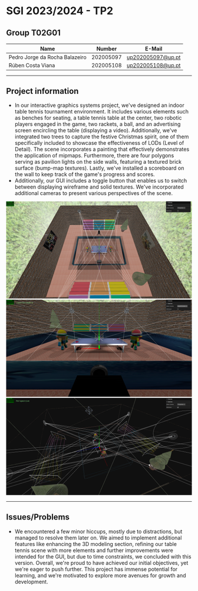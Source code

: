 # SGI 2023/2024 - TP2

## Group T02G01

| Name             | Number    | E-Mail             |
| ---------------- | --------- | ------------------ |
| Pedro Jorge da Rocha Balazeiro         | 202005097 | up202005097@up.pt                |
| Rúben Costa Viana        | 202005108 | up202005108@up.pt                |


----
## Project information

- In our interactive graphics systems project, we've designed an indoor table tennis tournament environment. It includes various elements such as benches for seating, a table tennis table at the center, two robotic players engaged in the game, two rackets, a ball, and an advertising screen encircling the table (displaying a video). Additionally, we've integrated two trees to capture the festive Christmas spirit, one of them specifically included to showcase the effectiveness of LODs (Level of Detail). The scene incorporates a painting that effectively demonstrates the application of mipmaps. Furthermore, there are four polygons serving as pavilion lights on the side walls, featuring a textured brick surface (bump-map textures). Lastly, we've installed a scoreboard on the wall to keep track of the game's progress and scores.
- Additionally, our GUI includes a toggle button that enables us to switch between displaying wireframe and solid textures. We've incorporated additional cameras to present various perspectives of the scene.

![scene](./screenshot/tp2_screenshot.png)
![scene1](./screenshot/tp2_screenshot1.png)
![scene2](./screenshot/tp2_screenshot2.png)

----
## Issues/Problems

- We encountered a few minor hiccups, mostly due to distractions, but managed to resolve them later on. We aimed to implement additional features like enhancing the 3D modeling section, refining our table tennis scene with more elements and further improvements were intended for the GUI, but due to time constraints, we concluded with this version. Overall, we're proud to have achieved our initial objectives, yet we're eager to push further. This project has immense potential for learning, and we're motivated to explore more avenues for growth and development.